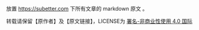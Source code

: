 放置 https://subetter.com 下所有文章的 markdown 原文 。

转载请保留【原作者】及【原文链接】，LICENSE为 [署名-非商业性使用 4.0 国际 ](https://creativecommons.org/licenses/by-nc/4.0/deed.zh)
